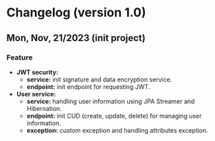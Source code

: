 # Changelog (version 1.0)

## Mon, Nov, 21/2023 (init project)

### Feature

- **JWT security:**
  - **service:** init signature and data encryption service.
  - **endpoint:** init endpoint for requesting JWT.
- **User service:**
  - **service:** handling user information using JPA Streamer and Hibernation.
  - **endpoint:** init CUD (create, update, delete) for managing user information.
  - **exception:** custom exception and handling attributes exception.
